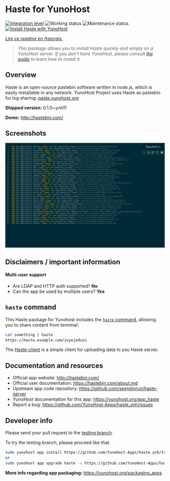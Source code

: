 <!--
N.B.: This README was automatically generated by https://github.com/YunoHost/apps/tree/master/tools/README-generator
It shall NOT be edited by hand.
-->

# Haste for YunoHost

[![Integration level](https://dash.yunohost.org/integration/haste.svg)](https://dash.yunohost.org/appci/app/haste) ![Working status](https://ci-apps.yunohost.org/ci/badges/haste.status.svg) ![Maintenance status](https://ci-apps.yunohost.org/ci/badges/haste.maintain.svg)  
[![Install Haste with YunoHost](https://install-app.yunohost.org/install-with-yunohost.svg)](https://install-app.yunohost.org/?app=haste)

*[Lire ce readme en français.](./README_fr.md)*

> *This package allows you to install Haste quickly and simply on a YunoHost server.
If you don't have YunoHost, please consult [the guide](https://yunohost.org/#/install) to learn how to install it.*

## Overview

Haste is an open-source pastebin software written in node.js, which is easily installable in any network. YunoHost Project uses Haste as pastebin for log sharing: [paste.yunohost.org](https://paste.yunohost.org/)


**Shipped version:** 0.1.0~ynh11

**Demo:** http://hastebin.com/

## Screenshots

![Screenshot of Haste](./doc/screenshots/screenshot.png)

## Disclaimers / important information

#### Multi-user support

* Are LDAP and HTTP auth supported? **No**
* Can the app be used by multiple users? **Yes**

## `haste` command

This Haste package for Yunohost includes the [`haste` command](https://github.com/diethnis/standalones/blob/master/hastebin.sh), allowing you to share content from terminal:

```bash
cat something | haste
https://haste.example.com/zuyejeduzu
```
The [Haste-client](https://github.com/seejohnrun/haste-client) is a simple client for uploading data to you Haste server. 

## Documentation and resources

* Official app website: <http://hastebin.com/>
* Official user documentation: <https://hastebin.com/about.md>
* Upstream app code repository: <https://github.com/seejohnrun/haste-server>
* YunoHost documentation for this app: <https://yunohost.org/app_haste>
* Report a bug: <https://github.com/YunoHost-Apps/haste_ynh/issues>

## Developer info

Please send your pull request to the [testing branch](https://github.com/YunoHost-Apps/haste_ynh/tree/testing).

To try the testing branch, please proceed like that.

``` bash
sudo yunohost app install https://github.com/YunoHost-Apps/haste_ynh/tree/testing --debug
or
sudo yunohost app upgrade haste -u https://github.com/YunoHost-Apps/haste_ynh/tree/testing --debug
```

**More info regarding app packaging:** <https://yunohost.org/packaging_apps>
